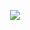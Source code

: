 <!-- Hi there 👋 -->
<p align="center">
<img src="https://user-images.githubusercontent.com/49836053/121802883-71dd3980-cc47-11eb-871b-22c2e7af157d.gif" />
</p>

<!--
**NescafeAlgeria/nescafealgeria** is a ✨ _special_ ✨ repository because its `README.md` (this file) appears on your GitHub profile.

Here are some ideas to get you started:

- 🔭 I’m currently working on ...
- 🌱 I’m currently learning ...
- 👯 I’m looking to collaborate on ...
- 🤔 I’m looking for help with ...
- 💬 Ask me about ...
- 📫 How to reach me: ...
- 😄 Pronouns: ...
- ⚡ Fun fact: ...
-->
